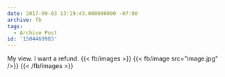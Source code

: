 ```yaml
---
date: 2017-09-03 13:19:43.000000000 -07:00
archive: fb
tags: 
  - Archive Post
id: '1504469983'
---
```


My view. I want a refund.
{{< fb/images >}}
{{< fb/image src="image.jpg" />}}
{{< /fb/images >}}

